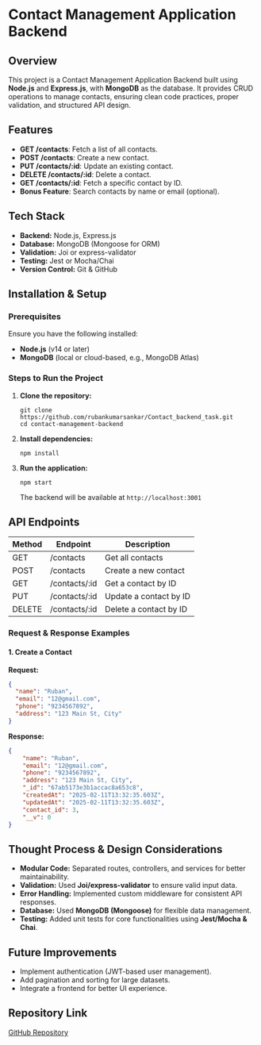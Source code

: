 # Contact Management Application Backend

## Overview
This project is a Contact Management Application Backend built using **Node.js** and **Express.js**, with **MongoDB** as the database. It provides CRUD operations to manage contacts, ensuring clean code practices, proper validation, and structured API design.

## Features
- **GET /contacts**: Fetch a list of all contacts.
- **POST /contacts**: Create a new contact.
- **PUT /contacts/:id**: Update an existing contact.
- **DELETE /contacts/:id**: Delete a contact.
- **GET /contacts/:id**: Fetch a specific contact by ID.
- **Bonus Feature**: Search contacts by name or email (optional).

## Tech Stack
- **Backend:** Node.js, Express.js
- **Database:** MongoDB (Mongoose for ORM)
- **Validation:** Joi or express-validator
- **Testing:** Jest or Mocha/Chai
- **Version Control:** Git & GitHub

## Installation & Setup

### Prerequisites
Ensure you have the following installed:
- **Node.js** (v14 or later)
- **MongoDB** (local or cloud-based, e.g., MongoDB Atlas)

### Steps to Run the Project
1. **Clone the repository:**
   ```
   git clone https://github.com/rubankumarsankar/Contact_backend_task.git
   cd contact-management-backend
   ```
2. **Install dependencies:**
   ```
   npm install
   ```
3. **Run the application:**
   ```
   npm start
   ```
   The backend will be available at `http://localhost:3001`


## API Endpoints
| Method | Endpoint | Description |
|--------|---------|-------------|
| GET    | /contacts       | Get all contacts |
| POST   | /contacts       | Create a new contact |
| GET    | /contacts/:id   | Get a contact by ID |
| PUT    | /contacts/:id   | Update a contact by ID |
| DELETE | /contacts/:id   | Delete a contact by ID |

### Request & Response Examples
#### **1. Create a Contact**
**Request:**
```json
{
  "name": "Ruban",
  "email": "12@gmail.com",
  "phone": "9234567892",
  "address": "123 Main St, City"
}

```
**Response:**
```json
{
    "name": "Ruban",
    "email": "12@gmail.com",
    "phone": "9234567892",
    "address": "123 Main St, City",
    "_id": "67ab5173e3b1accac8a653c8",
    "createdAt": "2025-02-11T13:32:35.603Z",
    "updatedAt": "2025-02-11T13:32:35.603Z",
    "contact_id": 3,
    "__v": 0
}
```

## Thought Process & Design Considerations
- **Modular Code:** Separated routes, controllers, and services for better maintainability.
- **Validation:** Used **Joi/express-validator** to ensure valid input data.
- **Error Handling:** Implemented custom middleware for consistent API responses.
- **Database:** Used **MongoDB (Mongoose)** for flexible data management.
- **Testing:** Added unit tests for core functionalities using **Jest/Mocha & Chai**.

## Future Improvements
- Implement authentication (JWT-based user management).
- Add pagination and sorting for large datasets.
- Integrate a frontend for better UI experience.

## Repository Link
[GitHub Repository](<https://github.com/rubankumarsankar/Contact_backend_task.git>)



